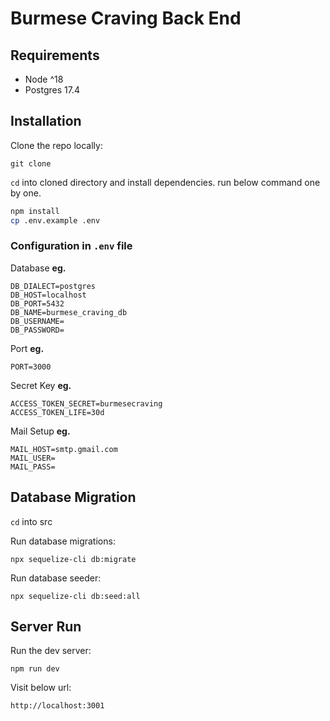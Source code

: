 # Burmese Craving Back End

## Requirements
- Node ^18
- Postgres 17.4

## Installation

Clone the repo locally:
```
git clone 
```

`cd` into cloned directory and install dependencies. run below command one by one.
```bash
npm install
cp .env.example .env
```

### Configuration in `.env` file

Database **eg.**
```
DB_DIALECT=postgres
DB_HOST=localhost
DB_PORT=5432
DB_NAME=burmese_craving_db
DB_USERNAME=
DB_PASSWORD=
```

Port **eg.**
```
PORT=3000
```

Secret Key **eg.**
```
ACCESS_TOKEN_SECRET=burmesecraving
ACCESS_TOKEN_LIFE=30d
```

Mail Setup **eg.**
```
MAIL_HOST=smtp.gmail.com
MAIL_USER=
MAIL_PASS=
```

## Database Migration
`cd` into src

Run database migrations:
```
npx sequelize-cli db:migrate
```

Run database seeder:
```
npx sequelize-cli db:seed:all
```

## Server Run

Run the dev server:
```
npm run dev
```

Visit below url:
```
http://localhost:3001
```